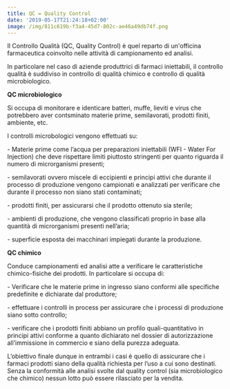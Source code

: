 ```yaml
---
title: QC = Quality Control
date: '2019-05-17T21:24:18+02:00'
image: /img/811c619b-f3a4-45d7-802c-ae46a49db74f.png
---
```

Il Controllo Qualità (QC, Quality Control) è quel reparto di un'officina farmaceutica coinvolto nelle attività di campionamento ed analisi.

In particolare nel caso di aziende produttrici di farmaci iniettabili, il controllo qualità è suddiviso in controllo di qualità chimico e controllo di qualità microbiologico.

**QC microbiologico**

Si occupa di monitorare e identicare batteri, muffe, lieviti e virus che potrebbero aver contsminato materie prime, semilavorati, prodotti finiti, ambiente, etc.

I controlli microbologici vengono effettuati su:

\- Materie prime come l’acqua per preparazioni iniettabili (WFI - Water For Injection) che deve rispettare limiti piuttosto stringenti per quanto riguarda il numero di microrganismi presenti;

\- semilavorati ovvero miscele di eccipienti e principi attivi che durante il processo di produzione vengono campionati e analizzati per verificare che durante il processo non siano stati contaminati;

\- prodotti finiti, per assicurarsi che il prodotto ottenuto sia sterile;

\- ambienti di produzione, che vengono classificati proprio in base alla quantità di microrganismi presenti nell’aria;

\- superficie esposta dei macchinari impiegati durante la produzione.

**QC chimico**

Conduce campionamenti ed analisi atte a verificare le caratteristiche chimico-fisiche dei prodotti. In particolare si occupa di:

\- Verificare che le materie prime in ingresso siano conformi alle specifiche predefinite e dichiarate dal produttore;

\- effettuare i controlli in process per assicurare che i processi di produzione siano sotto controllo;

\- verificare che i prodotti finiti abbiano un profilo quali-quantitativo in principi attivi conforme a quanto dichiarato nel dossier di autorizzazione all’immissione in commercio e siano della purezza adeguata.

L’obiettivo finale dunque in entrambi i casi è quello di assicurare che i farmaci prodotti siano della qualità richiesta per l’uso a cui sono destinati. Senza la conformità alle analisi svolte dal quality control (sia microbiologico che chimico) nessun lotto può essere rilasciato per la vendita.
